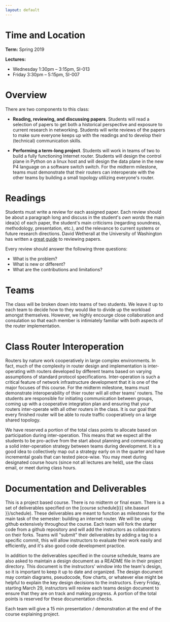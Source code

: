 ```yaml
---
layout: default
---
```


# Time and Location

**Term:** Spring 2019

**Lectures:** 
   * Wednesday 1:30pm – 3:15pm, SI-013
   * Friday 3:30pm – 5:15pm, SI-007

# Overview

There are two components to this class:

* __Reading, reviewing, and discussing papers__. Students will read a selection of papers to get both a historical perspective and exposure to current research in networking. Students will write reviews of the papers to make sure everyone keeps up with the readings and to develop their (technical) communication skills.

* __Performing a term-long project__. Students will work in teams of two to build  a fully functioning Internet router. Students will design the control plane in Python on a linux host and will design the data plane in the new P4 language on a software switch switch. For the midterm milestone, teams must demonstrate that their routers can interoperate with the other teams by building a small topology utilizing everyone's router.

# Readings

Students must write a review for each assigned paper. Each review should be about a paragraph long and discuss in the student's _own words_ the main idea(s) of each paper, the student's main criticisms (regarding soundness, methodology, presentation, etc.), and the relevance to current systems or future research directions. David Wetherall at the University of Washington has written a [great guide](https://courses.cs.washington.edu/courses/cse561/02sp/reviews.pdf) to reviewing papers.

Every review should answer the following three questions:

* What is the problem?
* What is new or different?
* What are the contributions and limitations?

# Teams

The class will be broken down into teams of two students. We leave it up to each team to decide how to they would like to divide up the workload amongst themselves. However, we highly encourge close collaboration and consulation so that each member is intimiately familiar with both aspects of the router implementation.

# Class Router Interoperation

Routers by nature work cooperatively in large complex environments. In fact, much of the complexity in router design and implementation is inter-operating with routers developed by different teams based on varying assumptions of standard protocol specifications. Inter-operation is such a critical feature of network infrastructure development that it is one of the major focuses of this course. For the midterm milestone, teams must demonstrate interoperability of thier router will all other teams' routers. The students are responsible for initiating communication between groups, coming up with a cooperative integration plan and ensuring that your routers inter-operate with all other routers in the class. It is our goal that every finished router will be able to route traffic cooperatively on a large shared topology.

We have reserved a portion of the total class points to allocate based on participation during inter-operation. This means that we expect all the students to be pro-active from the start about planning and communicating a solid inter-operation strategy between teams during development. It is a good idea to collectively map out a strategy early on in the quarter and have incremental goals that can tested piece-wise. You may meet during designated course hours (since not all lectures are held), use the class email, or meet during class hours.

# Documentation and Deliverables

This is a project based course. There is no midterm or final exam. There is a set of deliverables specified on the [course schedule]({{ site.baseurl }}/schedule). These deliverables are meant to function as milestones for the main task of the semester: building an internet router. We will be using github extensively throughout the course. Each team will fork the starter code from a github repository and will add the instructors as collaborators on their forks. Teams will "submit" their deliverables by adding a tag to a specific commit, this will allow instructors to evaluate their work easily and efficiently, and it's also good code development practice.

In addition to the deliverables specified in the course schedule, teams are also asked to maintain a design document as a README file in their project directory. This document is the instructors' window into the team's design, so it is important to keep it up to date and organized. The design document may contain diagrams, pseudocode, flow charts, or whatever else might be helpful to explain the key design decisions to the instructors. Every Friday, starting March 29, instructors will review each teams design document to ensure that they are on track and making progress. A portion of the total points is reserved for these documentation checks.

Each team will give a 15 min presentation / demonstration at the end of the course explaining project.


